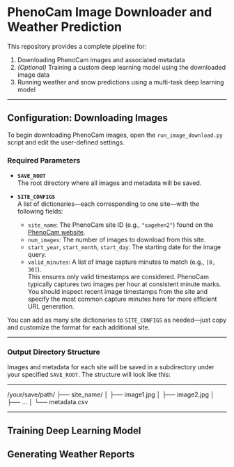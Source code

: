 # PhenoCam Image Downloader and Weather Prediction

This repository provides a complete pipeline for:

1. Downloading PhenoCam images and associated metadata  
2. *(Optional)* Training a custom deep learning model using the downloaded image data  
3. Running weather and snow predictions using a multi-task deep learning model  

---

## Configuration: Downloading Images

To begin downloading PhenoCam images, open the `run_image_download.py` script and edit the user-defined settings.

### Required Parameters

- **`SAVE_ROOT`**  
  The root directory where all images and metadata will be saved.

- **`SITE_CONFIGS`**  
  A list of dictionaries—each corresponding to one site—with the following fields:

  - `site_name`: The PhenoCam site ID (e.g., `"sagehen2"`) found on the [PhenoCam website](https://phenocam.nau.edu/webcam/).
  - `num_images`: The number of images to download from this site.
  - `start_year`, `start_month`, `start_day`: The starting date for the image query.
  - `valid_minutes`: A list of image capture minutes to match (e.g., `[0, 30]`).  
    This ensures only valid timestamps are considered. PhenoCam typically captures two images per hour at consistent minute marks. You should inspect recent image timestamps from the site and specify the most common capture minutes here for more efficient URL generation.

You can add as many site dictionaries to `SITE_CONFIGS` as needed—just copy and customize the format for each additional site.

---

### Output Directory Structure

Images and metadata for each site will be saved in a subdirectory under your specified `SAVE_ROOT`. The structure will look like this:

---

/your/save/path/
├── site_name/
│ ├── image1.jpg
│ ├── image2.jpg
│ ├── ...
│ └── metadata.csv

---

## Training Deep Learning Model



## Generating Weather Reports
